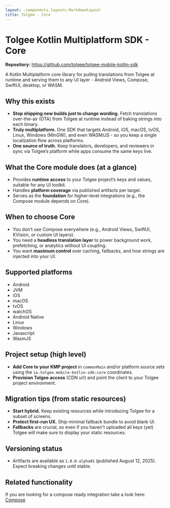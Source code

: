 ```yaml
---
layout: .components.layouts.MarkdownLayout
title: Tolgee - Core
---
```


# Tolgee Kotlin Multiplatform SDK - Core

**Repository:** https://github.com/tolgee/tolgee-mobile-kotlin-sdk

A Kotlin Multiplatform core library for pulling translations from Tolgee at runtime and serving them to any UI layer - Android Views, Compose, SwiftUI, desktop, or WASM.

## Why this exists

- **Stop shipping new builds just to change wording.** Fetch translations over-the-air (OTA) from Tolgee at runtime instead of baking strings into each binary.
- **Truly multiplatform.** One SDK that targets Android, iOS, macOS, tvOS, Linux, Windows (MinGW), and even WASM/JS - so you keep a single localization flow across platforms.
- **One source of truth.** Keep translators, developers, and reviewers in sync via Tolgee’s platform while apps consume the same keys live.

## What the Core module does (at a glance)

- Provides **runtime access** to your Tolgee project’s keys and values, suitable for any UI toolkit.
- Handles **platform coverage** via published artifacts per target.
- Serves as the **foundation** for higher-level integrations (e.g., the Compose module depends on Core).

## When to choose Core

- You don’t use Compose everywhere (e.g., Android Views, SwiftUI, KVision, or custom UI layers).
- You need a **headless translation layer** to power background work, prefetching, or analytics without UI coupling.
- You want **maximum control** over caching, fallbacks, and how strings are injected into your UI.

## Supported platforms

- Android
- JVM
- iOS
- macOS
- tvOS
- watchOS
- Android Native
- Linux
- Windows
- Javascript
- WasmJS

## Project setup (high level)

- **Add Core to your KMP project** in `commonMain` and/or platform source sets using the `io.tolgee.mobile-kotlin-sdk:core` coordinates.
- **Provision Tolgee access** (CDN url) and point the client to your Tolgee project environment.

## Migration tips (from static resources)

- **Start hybrid.** Keep existing resources while introducing Tolgee for a subset of screens.
- **Protect first-run UX.** Ship minimal fallback bundle to avoid blank UI.
- **Fallbacks** are crucial, so even if you haven't uploaded all keys (yet) Tolgee will make sure to display your static resources.

## Versioning status

- Artifacts are available as `1.0.0-alpha01` (published August 12, 2025). Expect breaking changes until stable.

## Related functionality

If you are looking for a compose ready integration take a look here: [Compose](Compose.md)